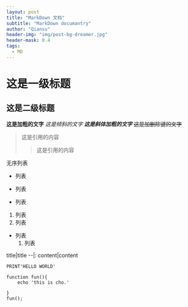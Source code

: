 ```yaml
---
layout: post
title: "MarkDown 文档"
subtitle: "MarkDown documantry"
author: "Qiansu"
header-img: "img/post-bg-dreamer.jpg"
header-mask: 0.4
tags:
  - MD
---
```



# 这是一级标题
## 这是二级标题

**这是加粗的文字**
*这是倾斜的文字*
***这是斜体加粗的文字***
~~这是加删除键的文字~~

>这是引用的内容
>>这是引用的内容

无序列表
- 列表
+ 列表
* 列表

1. 列表
2. 列表

- 列表
   1. 列表

title|title
--|:
content|content

```
PRINT'HELLO WORLD'
```

```
function fun(){
	echo 'this is cho.'

}
fun();
```
